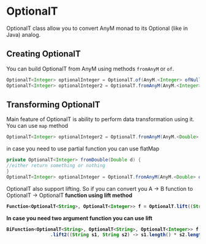 OptionalT
========

OptionalT class allow you to convert AnyM monad to its Optional (like in Java) analog.

Creating OptionalT
------------------
You can build OptionalT from AnyM using methods `fromAnyM` or `of`.
```java
OptionalT<Integer> optionalInteger = OptionalT.of(AnyM.<Integer> ofNullable(4).map(Optional::of));
OptionalT<Integer> optionalInteger2 = OptionalT.fromAnyM(AnyM.<Integer> ofNullable(4));
```


Transforming OptionalT
--------------
Main feature of OptionalT is ability to perform data transformation using it. You can use `map` method

```java
OptionalT<Integer> optionalInteger2 = OptionalT.fromAnyM(AnyM.<Double> ofNullable(4)).map(s -> s.intValue());
```

in case you need to use partial function you can use flatMap

```java
private OptionalT<Integer> fromDouble(Double d) {
//either return something or nothing
}
OptionalT<Integer> optionalInteger = OptionalT.fromAnyM(AnyM.<Double> ofNullable(4)).flatMap(this::fromDouble);
```

OptionalT also support lifting. So if you can convert you A -> B function to OptionalT<A> -> OptionalT<B> 
function using lift method
```java
Function<OptionalT<String>, OptionalT<Integer>> f = OptionalT.lift((String string) -> string.length());
```
In case you need two argument function you can use lift
```java
BiFunction<OptionalT<String>, OptionalT<String>, OptionalT<Integer>> f = OptionalT
				.lift2((String s1, String s2) -> s1.length() * s2.length());
```
